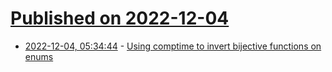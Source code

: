 # [Published on 2022-12-04](index.md)

* [2022-12-04, 05:34:44](https://lobste.rs/s/wcx8z7/using_comptime_invert_bijective) - [Using comptime to invert bijective functions on enums](https://zig.news/rbino/using-comptime-to-invert-bijective-functions-on-enums-3pmk)
